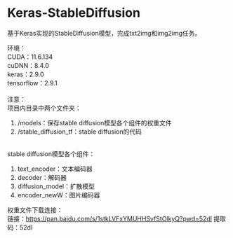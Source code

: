 # Keras-StableDiffusion
基于Keras实现的StableDiffusion模型，完成txt2img和img2img任务。

环境：<br />
CUDA：11.6.134<br />
cuDNN：8.4.0<br />
keras：2.9.0<br />
tensorflow：2.9.1<br /><br />
注意：<br />
项目内目录中两个文件夹：<br />
1. /models：保存stable diffusion模型各个组件的权重文件<br />
2. /stable_diffusion_tf：stable diffusion的代码<br /><br />

stable diffusion模型各个组件：<br />
1. text_encoder：文本编码器<br />
2. decoder：解码器<br />
3. diffusion_model：扩散模型<br />
4. encoder_newW：图片编码器<br />

权重文件下载连接： <br />
链接：https://pan.baidu.com/s/1stkLVFxYMUHHSvfStOlkyQ?pwd=52dl 提取码：52dl
